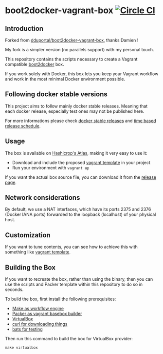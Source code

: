 # boot2docker-vagrant-box [![Circle CI](https://circleci.com/gh/AlbanMontaigu/docker-compose.svg?style=shield)](https://circleci.com/gh/AlbanMontaigu/boot2docker-vagrant-box)

## Introduction

Forked from [dduportal/boot2docker-vagrant-box](https://github.com/dduportal/boot2docker-vagrant-box), thanks Damien !

My fork is a simpler version (no parallels support) with my personal touch.

This repository contains the scripts necessary to create a Vagrant compatible [boot2docker](https://github.com/boot2docker/boot2docker) box.

If you work solely with Docker, this box lets you keep your Vagrant workflow and work in the most minimal Docker environment possible.

## Following docker stable versions

This project aims to follow mainly docker stable releases. Meaning that each docker release, especially test ones may not be published here.

For more informations please check [docker stable releases](https://download.docker.com/linux/static/stable/x86_64/) and [time based release schedule](https://docs.docker.com/engine/installation/#time-based-release-schedule).

## Usage

The box is available on [Hashicrop's Atlas](https://atlas.hashicorp.com/AlbanMontaigu/boxes/boot2docker), making it very easy to use it:
* Download and include the proposed [vagrant template](https://github.com/AlbanMontaigu/boot2docker-vagrant-template) in your project
* Run your environment with  ```vagrant up```

If you want the actual box source file, you can download it from the [release page](https://github.com/AlbanMontaigu/boot2docker-vagrant-box/releases).

## Network considerations

By default, we use a NAT interfaces, which have its ports 2375 and 2376 (Docker IANA ports) forwarded to the loopback (localhost) of your physical host.

## Customization

If you want to tune contents, you can see how to achieve this with something like [vagrant template](https://github.com/AlbanMontaigu/boot2docker-vagrant-template).

## Building the Box

If you want to recreate the box, rather than using the binary, then you can use the scripts and Packer template within this repository to do so in seconds.

To build the box, first install the following prerequisites:

  * [Make as workflow engine](http://www.gnu.org/software/make/)
  * [Packer as vagrant basebox builder](http://www.packer.io)
  * [VirtualBox](http://www.virtualbox.org)
  * [curl for downloading things](http://curl.haxx.se)
  * [bats for testing](https://github.com/sstephenson/bats)

Then run this command to build the box for VirtualBox provider:

```
make virtualbox
```
